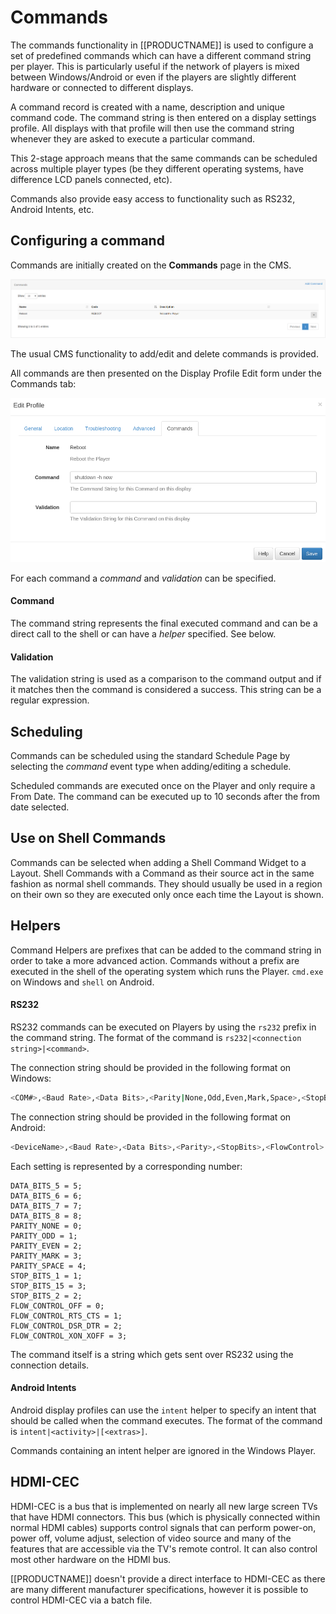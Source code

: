 <!--toc=displays-->
# Commands
The commands functionality in [[PRODUCTNAME]] is used to configure a set of predefined commands which can have a different
 command string per player. This is particularly useful if the network of players is mixed between Windows/Android or even
 if the players are slightly different hardware or connected to different displays.

A command record is created with a name, description and unique command code. The command string is then entered on a
 display settings profile. All displays with that profile will then use the command string whenever they are asked to
 execute a particular command.

This 2-stage approach means that the same commands can be scheduled across multiple
 player types (be they different operating systems, have difference LCD panels connected, etc).

Commands also provide easy access to functionality such as RS232, Android Intents, etc.

## Configuring a command
Commands are initially created on the **Commands** page in the CMS.

![Commands](img/displays_commands_page.png)

The usual CMS functionality to add/edit and delete commands is provided.

All commands are then presented on the Display Profile Edit form under the Commands tab:

![Display Profile Edit Commands Tab](img/displayprofile_commands_tab.png)

For each command a *command* and *validation* can be specified.

#### Command
The command string represents the final executed command and can be a direct call to the shell or can have a *helper*
 specified. See below.

#### Validation
The validation string is used as a comparison to the command output and if it matches then the command is considered a
 success. This string can be a regular expression.

## Scheduling
Commands can be scheduled using the standard Schedule Page by selecting the *command* event type when adding/editing a
 schedule.

Scheduled commands are executed once on the Player and only require a From Date.
 The command can be executed up to 10 seconds after the from date selected.

## Use on Shell Commands
Commands can be selected when adding a Shell Command Widget to a Layout. Shell
 Commands with a Command as their source act in the same fashion as normal
 shell commands. They should usually be used in a region on their own so they
 are executed only once each time the Layout is shown.

<a id="helpers"></a>
## Helpers
Command Helpers are prefixes that can be added to the command string in order to
 take a more advanced action. Commands without a prefix are executed in the
 shell of the operating system which runs the Player. `cmd.exe` on Windows and
 `shell` on Android.

#### RS232
RS232 commands can be executed on Players by using the `rs232` prefix in
 the command string. The format of the command is `rs232|<connection string>|<command>`.

The connection string should be provided in the following format on Windows:

```bash
<COM#>,<Baud Rate>,<Data Bits>,<Parity|None,Odd,Even,Mark,Space>,<StopBits|None,One,Two,OnePointFive>,<Handshake|None,XOnXOff,RequestToSend,RequestToSendXOnXOff>
```

The connection string should be provided in the following format on Android:

```bash
<DeviceName>,<Baud Rate>,<Data Bits>,<Parity>,<StopBits>,<FlowControl>
```

Each setting is represented by a corresponding number:

```
DATA_BITS_5 = 5;
DATA_BITS_6 = 6;
DATA_BITS_7 = 7;
DATA_BITS_8 = 8;
PARITY_NONE = 0;
PARITY_ODD = 1;
PARITY_EVEN = 2;
PARITY_MARK = 3;
PARITY_SPACE = 4;
STOP_BITS_1 = 1;
STOP_BITS_15 = 3;
STOP_BITS_2 = 2;
FLOW_CONTROL_OFF = 0;
FLOW_CONTROL_RTS_CTS = 1;
FLOW_CONTROL_DSR_DTR = 2;
FLOW_CONTROL_XON_XOFF = 3;
```


The command itself is a string which gets sent over RS232 using the connection
 details.

#### Android Intents
Android display profiles can use the `intent` helper to specify an intent that should be called when the command executes.
 The format of the command is `intent|<activity>|[<extras>]`.

Commands containing an intent helper are ignored in the Windows Player.

## HDMI-CEC
HDMI-CEC is a bus that is implemented on nearly all new large screen TVs that have HDMI connectors. This bus (which
 is physically connected within normal HDMI cables) supports control signals that can perform power-on, power off,
 volume adjust, selection of video source and many of the features that are accessible via the TV's remote control. It can
 also control most other hardware on the HDMI bus.

[[PRODUCTNAME]] doesn't provide a direct interface to HDMI-CEC as there are many different manufacturer specifications, however
 it is possible to control HDMI-CEC via a batch file.
